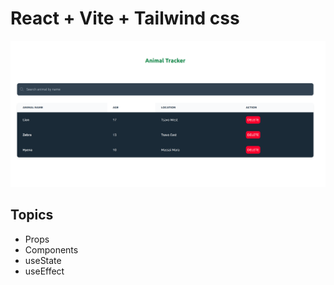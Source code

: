 # React + Vite + Tailwind css

![The demo](/src/assets/demo.png)

## Topics

<ul>
<li>Props</li>
<li>Components</li>
<li>useState</li>
<li>useEffect</li>
</ul>


